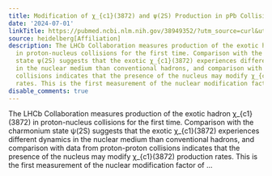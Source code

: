 ```yaml
---
title: Modification of χ_{c1}(3872) and ψ(2S) Production in pPb Collisions at sqrt[s_{NN}]=8.16  TeV
date: '2024-07-01'
linkTitle: https://pubmed.ncbi.nlm.nih.gov/38949352/?utm_source=curl&utm_medium=rss&utm_campaign=pubmed-2&utm_content=1FakS-2QOkCT8HsMOQP1bCRQ4YzyumYOmxmF0moLsQ3dFB1E9V&fc=20220326224207&ff=20240701183438&v=2.18.0.post9+e462414
source: heidelberg[Affiliation]
description: The LHCb Collaboration measures production of the exotic hadron χ_{c1}(3872)
  in proton-nucleus collisions for the first time. Comparison with the charmonium
  state ψ(2S) suggests that the exotic χ_{c1}(3872) experiences different dynamics
  in the nuclear medium than conventional hadrons, and comparison with data from proton-proton
  collisions indicates that the presence of the nucleus may modify χ_{c1}(3872) production
  rates. This is the first measurement of the nuclear modification factor of ...
disable_comments: true
---
```

The LHCb Collaboration measures production of the exotic hadron χ_{c1}(3872) in proton-nucleus collisions for the first time. Comparison with the charmonium state ψ(2S) suggests that the exotic χ_{c1}(3872) experiences different dynamics in the nuclear medium than conventional hadrons, and comparison with data from proton-proton collisions indicates that the presence of the nucleus may modify χ_{c1}(3872) production rates. This is the first measurement of the nuclear modification factor of ...